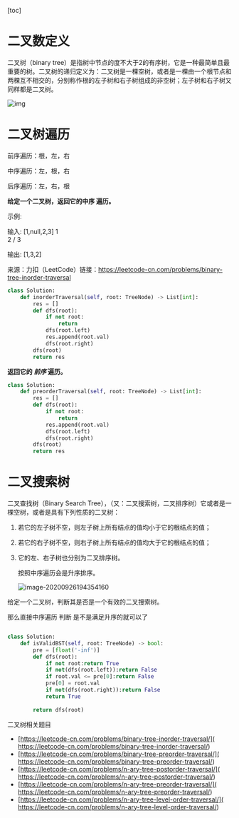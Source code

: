 [toc]

# 二叉数定义

二叉树（binary tree）是指树中节点的度不大于2的有序树，它是一种最简单且最重要的树。二叉树的递归定义为：二叉树是一棵空树，或者是一棵由一个根节点和两棵互不相交的，分别称作根的左子树和右子树组成的非空树；左子树和右子树又同样都是二叉树。

![img](https://cdn.jsdelivr.net/gh/winter60/my_figurebed/data/20200926_9213b07eca806538fa88f4329adda144ad3482b5)

# 二叉树遍历

前序遍历：根，左，右

中序遍历：左，根，右

后序遍历：左，右，根



**给定一个二叉树，返回它的中序 遍历。**

示例:

输入: [1,null,2,3]
   1
    \
     2
    /
   3

输出: [1,3,2]

来源：力扣（LeetCode）链接：https://leetcode-cn.com/problems/binary-tree-inorder-traversal

```python
class Solution:
    def inorderTraversal(self, root: TreeNode) -> List[int]:
        res = []
        def dfs(root):
            if not root:
                return
            dfs(root.left)
            res.append(root.val)
            dfs(root.right)
        dfs(root)
        return res
```



**返回它的 *前序* 遍历。**

```python
class Solution:
    def preorderTraversal(self, root: TreeNode) -> List[int]:
        res = []
        def dfs(root):
            if not root:
                return                            
            res.append(root.val)
            dfs(root.left)
            dfs(root.right)
        dfs(root)
        return res
```





# 二叉搜索树

二叉查找树（Binary Search Tree），（又：二叉搜索树，二叉排序树）它或者是一棵空树，或者是具有下列性质的二叉树： 

1. 若它的左子树不空，则左子树上所有结点的值均小于它的根结点的值； 

2. 若它的右子树不空，则右子树上所有结点的值均大于它的根结点的值； 

3. 它的左、右子树也分别为二叉排序树。

   按照中序遍历会是升序排序。

   ![image-20200926194354160](https://cdn.jsdelivr.net/gh/winter60/my_figurebed/data/20200926_image-20200926194354160.png)

给定一个二叉树，判断其是否是一个有效的二叉搜索树。

那么直接中序遍历 判断 是不是满足升序的就可以了

```python

class Solution:
    def isValidBST(self, root: TreeNode) -> bool:
        pre = [float('-inf')]
        def dfs(root):
            if not root:return True 
            if not(dfs(root.left)):return False
            if root.val <= pre[0]:return False
            pre[0] = root.val
            if not(dfs(root.right)):return False
            return True
        
        return dfs(root)
```





二叉树相关题目

- [https://leetcode-cn.com/problems/binary-tree-inorder-traversal/]( https://leetcode-cn.com/problems/binary-tree-inorder-traversal/)
- [https://leetcode-cn.com/problems/binary-tree-preorder-traversal/]( https://leetcode-cn.com/problems/binary-tree-preorder-traversal/)
- [https://leetcode-cn.com/problems/n-ary-tree-postorder-traversal/]( https://leetcode-cn.com/problems/n-ary-tree-postorder-traversal/)
- [https://leetcode-cn.com/problems/n-ary-tree-preorder-traversal/]( https://leetcode-cn.com/problems/n-ary-tree-preorder-traversal/)
- [https://leetcode-cn.com/problems/n-ary-tree-level-order-traversal/]( https://leetcode-cn.com/problems/n-ary-tree-level-order-traversal/)

